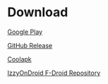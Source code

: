 # Download

[Google Play](https://play.google.com/store/apps/details?id=moe.shizuku.privileged.api)

[GitHub Release](https://github.com/RikkaApps/Shizuku/releases)

[Coolapk](https://www.coolapk.com/apk/moe.shizuku.privileged.api)

[IzzyOnDroid F-Droid Repository](https://apt.izzysoft.de/fdroid/index/apk/moe.shizuku.privileged.api)